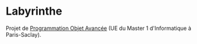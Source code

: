 # Labyrinthe

Projet de [Programmation Objet Avancée](https://www.lri.fr/~pa/progcxx.html) (UE du Master 1 d'Informatique à Paris-Saclay).
